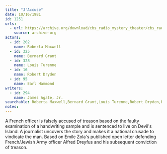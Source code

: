 ```yaml
---
title: "J'Accuse"
date: 10/16/1981
id: 1251
urls: 
  - url: https://archive.org/download/cbs_radio_mystery_theater/cbs_radio_mystery_theater-1251-1300.zip/cbs_radio_mystery_theater-1251-1300%2Fcbsrmt_1251_jaccuse.mp3
    source: archive-org
actors:  
  - id: 202
    name: Roberta Maxwell  
  - id: 325
    name: Bernard Grant  
  - id: 328
    name: Louis Turenne  
  - id: 16
    name: Robert Dryden  
  - id: 95
    name: Earl Hammond
writers:  
  - id: 294
    name: James Agate, Jr.
searchable: Roberta Maxwell,Bernard Grant,Louis Turenne,Robert Dryden,Earl Hammond James Agate, Jr.
notes:  
---
```

A French officer is falsely accused of treason based on the faulty examination of a handwriting sample and is sentenced to live on Devil's Island. A journalist uncovers the story and makes it a national crusade to vindicate the man. Based on Emile Zola's published open letter defending French/Jewish Army officer Alfred Dreyfus and his subsequent conviction of treason.